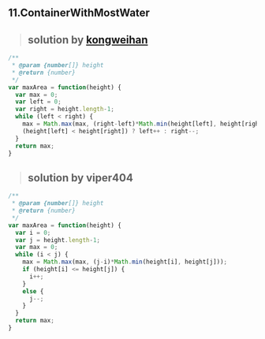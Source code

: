 ## 11.ContainerWithMostWater
> ## solution by [kongweihan](https://discuss.leetcode.com/topic/3462/yet-another-way-to-see-what-happens-in-the-o-n-algorithm)

```javascript
/**
 * @param {number[]} height
 * @return {number}
 */
var maxArea = function(height) {
  var max = 0;
  var left = 0;
  var right = height.length-1;
  while (left < right) {
    max = Math.max(max, (right-left)*Math.min(height[left], height[right]));
    (height[left] < height[right]) ? left++ : right--;
  }
  return max;
}
```
> ## solution by viper404

```javascript
/**
 * @param {number[]} height
 * @return {number}
 */
var maxArea = function(height) {
  var i = 0;
  var j = height.length-1;
  var max = 0;
  while (i < j) {
    max = Math.max(max, (j-i)*Math.min(height[i], height[j]));
    if (height[i] <= height[j]) {
      i++;
    }
    else {
      j--;
    }
  }
  return max;
}
```
